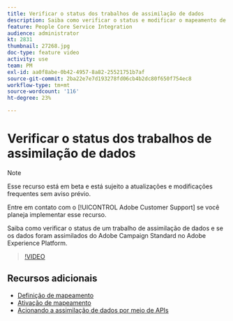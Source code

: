 ```yaml
---
title: Verificar o status dos trabalhos de assimilação de dados
description: Saiba como verificar o status e modificar o mapeamento de dados.
feature: People Core Service Integration
audience: administrator
kt: 2831
thumbnail: 27268.jpg
doc-type: feature video
activity: use
team: PM
exl-id: aa0f8abe-0b42-4957-8a82-25521751b7af
source-git-commit: 2ba22e7e7d193278fd06cb4b2dc80f650f754ec8
workflow-type: tm+mt
source-wordcount: '116'
ht-degree: 23%

---
```


# Verificar o status dos trabalhos de assimilação de dados

>[!NOTE]
>
>Esse recurso está em beta e está sujeito a atualizações e modificações frequentes sem aviso prévio.
>
>Entre em contato com o [!UICONTROL Adobe Customer Support] se você planeja implementar esse recurso.

Saiba como verificar o status de um trabalho de assimilação de dados e se os dados foram assimilados do Adobe Campaign Standard no Adobe Experience Platform.

>[!VIDEO](https://video.tv.adobe.com/v/27268?quality=12)

## Recursos adicionais

* [Definição de mapeamento](https://experienceleague.adobe.com/docs/campaign-standard/using/integrating-with-adobe-cloud/adobe-experience-platform/data-connector/aep-mapping-definition.html)
* [Ativação de mapeamento](https://experienceleague.adobe.com/docs/campaign-standard/using/integrating-with-adobe-cloud/adobe-experience-platform/data-connector/aep-mapping-activation.html)
* [Acionando a assimilação de dados por meio de APIs](https://experienceleague.adobe.com/docs/campaign-standard/using/integrating-with-adobe-cloud/adobe-experience-platform/data-connector/aep-triggering-data-ingestion.html)
